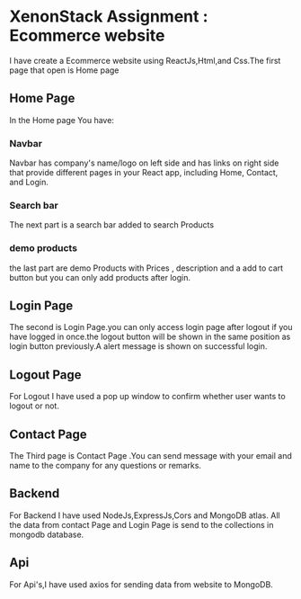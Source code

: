 # XenonStack Assignment : Ecommerce website

I have create a Ecommerce website using ReactJs,Html,and Css.The first page that open is Home page

## Home Page

In the Home page You have:

### Navbar

Navbar has  company's name/logo on left side and has links on right side that provide different pages in your React app, including Home, Contact, and Login.

### Search bar

The next part is a search bar added to search Products

### demo products
 
 the last part are demo Products with Prices , description and a add to cart  button but you can only add products after login.

## Login Page

The second is Login Page.you can only access login page  after logout if you have logged in once.the logout button will be shown in the same position as login button previously.A alert message is shown on successful login.

## Logout Page
For Logout I have used a pop up window to confirm whether user wants to logout or not.

## Contact Page
The Third page is Contact Page .You can send message with your email and name to the company for any questions or remarks.

## Backend
  For Backend I have used NodeJs,ExpressJs,Cors and MongoDB atlas.
  All the data from  contact Page and Login Page is send to the collections in mongodb database.

## Api
 For Api's,I have used axios for sending data from website to MongoDB.